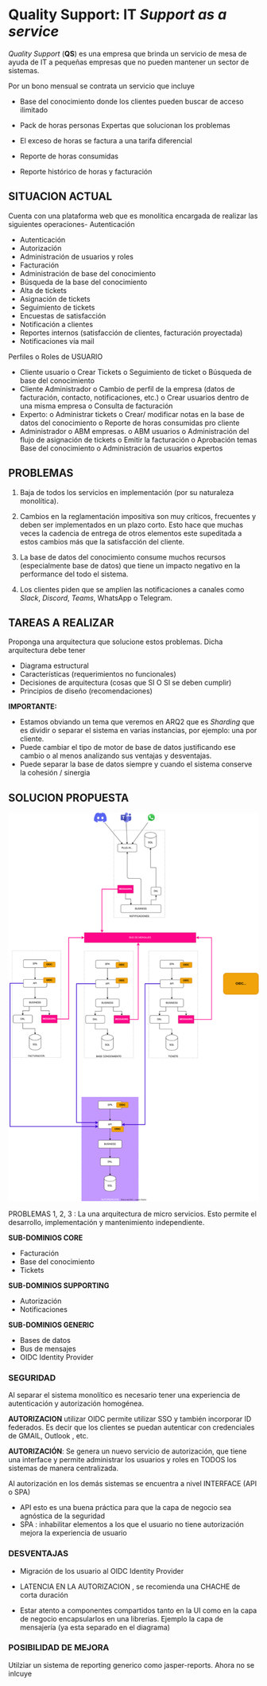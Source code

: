 # Quality Support: IT *Support as a service*

*Quality Support* (**QS**) es una empresa que brinda un servicio de mesa de ayuda de IT a pequeñas empresas que no pueden
mantener un sector de sistemas. 

Por un bono mensual se contrata un servicio que incluye

- Base del conocimiento donde los clientes pueden buscar de acceso ilimitado

- Pack de horas personas Expertas que solucionan los problemas

- El exceso de horas se factura a una tarifa diferencial

- Reporte de horas consumidas

- Reporte histórico de horas y facturación

## SITUACION ACTUAL

Cuenta con una plataforma web que es monolítica encargada de realizar las siguientes operaciones-  Autenticación

- Autenticación
- Autorización
- Administración de usuarios y roles
- Facturación
- Administración de base del conocimiento
- Búsqueda de la base del conocimiento
- Alta de tickets
- Asignación de tickets
- Seguimiento de tickets
- Encuestas de satisfacción
- Notificación a clientes
- Reportes internos (satisfacción de clientes, facturación proyectada)
- Notificaciones vía mail

Perfiles o Roles de USUARIO

- Cliente usuario
  o    Crear Tickets
  o    Seguimiento de ticket
  o    Búsqueda de base del conocimiento
- Cliente Administrador
  o    Cambio de perfil de la empresa (datos de facturación, contacto, notificaciones, etc.)
  o    Crear usuarios dentro de una misma empresa
  o    Consulta de facturación
- Experto:
  o    Administrar tickets
  o    Crear/ modificar notas en la base de datos del conocimiento
  o    Reporte de horas consumidas pro cliente
- Administrador
  o    ABM empresas.
  o    ABM usuarios
  o    Administración del flujo de asignación de tickets
  o    Emitir la facturación
  o    Aprobación temas Base del conocimiento
  o    Administración de usuarios expertos

## PROBLEMAS

1. Baja de todos los servicios en implementación (por su naturaleza monolítica).

2. Cambios en la reglamentación impositiva son muy críticos, frecuentes y deben ser implementados en un plazo corto. Esto hace que muchas veces la cadencia de entrega de otros elementos este supeditada a estos cambios más que la satisfacción del cliente.

3. La base de datos del conocimiento consume muchos recursos (especialmente base de datos) que tiene un impacto negativo en la performance del todo el sistema.

4. Los clientes piden que se amplíen las notificaciones a canales como *Slack*, *Discord*, *Teams*, WhatsApp o Telegram.

## TAREAS A REALIZAR

Proponga una arquitectura que solucione estos problemas. Dicha arquitectura debe tener

- Diagrama estructural
- Características (requerimientos no funcionales)
- Decisiones de arquitectura (cosas que SI O SI se deben cumplir)
- Principios de diseño (recomendaciones)

**IMPORTANTE:**

- Estamos obviando un tema que veremos en ARQ2 que es *Sharding* que es dividir o separar el sistema en varias instancias, por ejemplo: una por cliente.
- Puede cambiar el tipo de motor de base de datos justificando ese cambio o al menos analizando sus ventajas y desventajas.
- Puede separar la base de datos siempre y cuando el sistema conserve la cohesión / sinergia

## SOLUCION PROPUESTA

![Diagrama estructural](./diagrama.drawio.svg)

PROBLEMAS 1, 2, 3 : La una arquitectura de micro servicios. Esto permite el desarrollo, implementación y mantenimiento independiente.

**SUB-DOMINIOS CORE**

- Facturación
- Base del conocimiento
- Tickets

**SUB-DOMINIOS SUPPORTING**

- Autorización
- Notificaciones

**SUB-DOMINIOS GENERIC**

- Bases de datos
- Bus de mensajes
- OIDC Identity Provider

### SEGURIDAD

Al separar el sistema monolítico es necesario tener una experiencia de autenticación y autorización homogénea.

**AUTORIZACION** utilizar OIDC permite utilizar SSO y también incorporar ID federados. Es decir que los clientes se puedan autenticar con credenciales de GMAIL, Outlook , etc.

**AUTORIZACIÓN**: Se genera un nuevo servicio de autorización, que tiene una interface y permite administrar los usuarios y roles en TODOS los sistemas de manera centralizada.

Al autorización en los demás sistemas se encuentra a nivel INTERFACE (API o SPA)

- API esto es una buena práctica para que la capa de negocio sea agnóstica de la seguridad
- SPA : inhabilitar elementos a los que el usuario no tiene autorización mejora la experiencia de usuario

### DESVENTAJAS

- Migración de los usuario al OIDC Identity Provider

- LATENCIA EN LA AUTORIZACION , se recomienda una CHACHE de corta duración

- Estar atento a componentes compartidos tanto en la UI como en la capa de negocio encapsularlos en una librerias. Ejemplo la capa de mensajería (ya esta separado en el diagrama)

### POSIBILIDAD DE MEJORA
Utilziar un sistema de reporting generico como jasper-reports. Ahora no se inlcuye